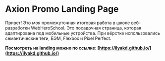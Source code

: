 # Axion Promo Landing Page

Привет! Это моя промежуточная итоговая работа в школе веб-разработки WebHeroSchool.
Это посадочная страница, которая адаптирована под мобильные устройства.
При вёрстке использовались семантические теги, БЭМ, Flexbox и Pixel Perfect.

**Посмотреть на landing можно по ссылке: [https://ilyakd.github.io/](https://ilyakd.github.io/)**
